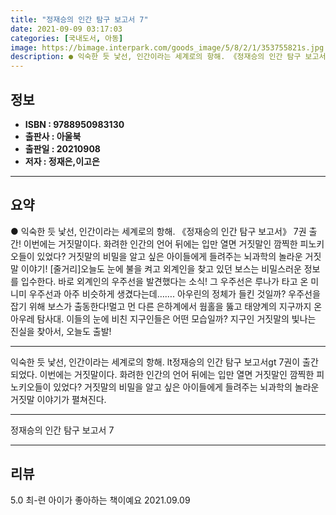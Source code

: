 ```yaml
---
title: "정재승의 인간 탐구 보고서 7"
date: 2021-09-09 03:17:03
categories: [국내도서, 아동]
image: https://bimage.interpark.com/goods_image/5/8/2/1/353755821s.jpg
description: ● 익숙한 듯 낯선, 인간이라는 세계로의 항해. 《정재승의 인간 탐구 보고서》 7권 출간! 이번에는 거짓말이다. 화려한 인간의 언어 뒤에는 입만 열면 거짓말인 깜찍한 피노키오들이 있었다? 거짓말의 비밀을 알고 싶은 아이들에게 들려주는 뇌과학의 놀라운 거짓말 이야기! [줄거리]오늘도 눈
---
```


## **정보**

- **ISBN : 9788950983130**
- **출판사 : 아울북**
- **출판일 : 20210908**
- **저자 : 정재은,이고은**

------



## **요약**

●  익숙한 듯 낯선, 인간이라는 세계로의 항해. 《정재승의 인간 탐구 보고서》 7권 출간! 이번에는 거짓말이다. 화려한 인간의 언어 뒤에는 입만 열면 거짓말인 깜찍한 피노키오들이 있었다? 거짓말의 비밀을 알고 싶은 아이들에게 들려주는 뇌과학의 놀라운 거짓말 이야기! [줄거리]오늘도 눈에 불을 켜고 외계인을 찾고 있던 보스는 비밀스러운 정보를 입수한다. 바로 외계인의 우주선을 발견했다는 소식! 그 우주선은 루나가 타고 온 미니미 우주선과 아주 비슷하게 생겼다는데……. 아우린의 정체가 들킨 것일까? 우주선을 잡기 위해 보스가 출동한다!멀고 먼 다른 은하계에서 웜홀을 뚫고 태양계의 지구까지 온 아우레 탐사대. 이들의 눈에 비친 지구인들은 어떤 모습일까? 지구인 거짓말의 빛나는 진실을 찾아서, 오늘도 출발!

------

익숙한 듯 낯선, 인간이라는 세계로의 항해. lt정재승의 인간 탐구 보고서gt 7권이 출간되었다. 이번에는 거짓말이다. 화려한 인간의 언어 뒤에는 입만 열면 거짓말인 깜찍한 피노키오들이 있었다? 거짓말의 비밀을 알고 싶은 아이들에게 들려주는 뇌과학의 놀라운 거짓말 이야기가 펼쳐진다.

------


정재승의 인간 탐구 보고서 7 

------


## **리뷰** 

5.0 최-련 아이가 좋아하는 책이예요 2021.09.09 <br/>